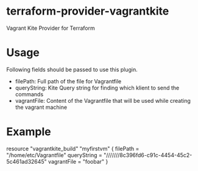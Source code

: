# terraform-provider-vagrantkite
Vagrant Kite Provider for Terraform

# Usage

Following fields should be passed to use this plugin.

- filePath: Full path of the file for Vagrantfile
- queryString: Kite Query string for finding which klient to send the commands
- vagrantFile: Content of the Vagrantfile that will be used while creating the vagrant machine

# Example

resource "vagrantkite_build" "myfirstvm" {
    filePath = "/home/etc/Vagrantfile"
    queryString = "///////8c396fd6-c91c-4454-45c2-5c461ad32645"
    vagrantFile = "foobar"
}

